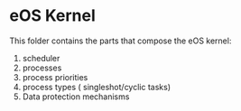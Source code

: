 # eOS Kernel

This folder contains the parts that compose the eOS kernel:

1. scheduler
2. processes
3. process priorities 
4. process types ( singleshot/cyclic tasks)
5. Data protection mechanisms